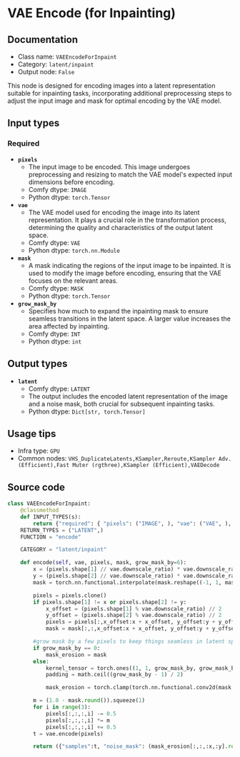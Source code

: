 # VAE Encode (for Inpainting)
## Documentation
- Class name: `VAEEncodeForInpaint`
- Category: `latent/inpaint`
- Output node: `False`

This node is designed for encoding images into a latent representation suitable for inpainting tasks, incorporating additional preprocessing steps to adjust the input image and mask for optimal encoding by the VAE model.
## Input types
### Required
- **`pixels`**
    - The input image to be encoded. This image undergoes preprocessing and resizing to match the VAE model's expected input dimensions before encoding.
    - Comfy dtype: `IMAGE`
    - Python dtype: `torch.Tensor`
- **`vae`**
    - The VAE model used for encoding the image into its latent representation. It plays a crucial role in the transformation process, determining the quality and characteristics of the output latent space.
    - Comfy dtype: `VAE`
    - Python dtype: `torch.nn.Module`
- **`mask`**
    - A mask indicating the regions of the input image to be inpainted. It is used to modify the image before encoding, ensuring that the VAE focuses on the relevant areas.
    - Comfy dtype: `MASK`
    - Python dtype: `torch.Tensor`
- **`grow_mask_by`**
    - Specifies how much to expand the inpainting mask to ensure seamless transitions in the latent space. A larger value increases the area affected by inpainting.
    - Comfy dtype: `INT`
    - Python dtype: `int`
## Output types
- **`latent`**
    - Comfy dtype: `LATENT`
    - The output includes the encoded latent representation of the image and a noise mask, both crucial for subsequent inpainting tasks.
    - Python dtype: `Dict[str, torch.Tensor]`
## Usage tips
- Infra type: `GPU`
- Common nodes: `VHS_DuplicateLatents,KSampler,Reroute,KSampler Adv. (Efficient),Fast Muter (rgthree),KSampler (Efficient),VAEDecode`


## Source code
```python
class VAEEncodeForInpaint:
    @classmethod
    def INPUT_TYPES(s):
        return {"required": { "pixels": ("IMAGE", ), "vae": ("VAE", ), "mask": ("MASK", ), "grow_mask_by": ("INT", {"default": 6, "min": 0, "max": 64, "step": 1}),}}
    RETURN_TYPES = ("LATENT",)
    FUNCTION = "encode"

    CATEGORY = "latent/inpaint"

    def encode(self, vae, pixels, mask, grow_mask_by=6):
        x = (pixels.shape[1] // vae.downscale_ratio) * vae.downscale_ratio
        y = (pixels.shape[2] // vae.downscale_ratio) * vae.downscale_ratio
        mask = torch.nn.functional.interpolate(mask.reshape((-1, 1, mask.shape[-2], mask.shape[-1])), size=(pixels.shape[1], pixels.shape[2]), mode="bilinear")

        pixels = pixels.clone()
        if pixels.shape[1] != x or pixels.shape[2] != y:
            x_offset = (pixels.shape[1] % vae.downscale_ratio) // 2
            y_offset = (pixels.shape[2] % vae.downscale_ratio) // 2
            pixels = pixels[:,x_offset:x + x_offset, y_offset:y + y_offset,:]
            mask = mask[:,:,x_offset:x + x_offset, y_offset:y + y_offset]

        #grow mask by a few pixels to keep things seamless in latent space
        if grow_mask_by == 0:
            mask_erosion = mask
        else:
            kernel_tensor = torch.ones((1, 1, grow_mask_by, grow_mask_by))
            padding = math.ceil((grow_mask_by - 1) / 2)

            mask_erosion = torch.clamp(torch.nn.functional.conv2d(mask.round(), kernel_tensor, padding=padding), 0, 1)

        m = (1.0 - mask.round()).squeeze(1)
        for i in range(3):
            pixels[:,:,:,i] -= 0.5
            pixels[:,:,:,i] *= m
            pixels[:,:,:,i] += 0.5
        t = vae.encode(pixels)

        return ({"samples":t, "noise_mask": (mask_erosion[:,:,:x,:y].round())}, )

```
